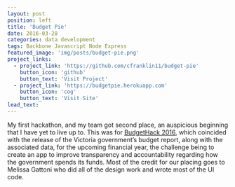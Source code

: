 ```yaml
---
layout: post
position: left
title: 'Budget Pie'
date: 2016-03-28
categories: data development
tags: Backbone Javascript Node Express
featured_image: 'img/posts/budget-pie.png'
project_links:
  - project_link: 'https://github.com/cfranklin11/budget-pie'
    button_icon: 'github'
    button_text: 'Visit Project'
  - project_link: 'https://budgetpie.herokuapp.com'
    button_icon: 'cog'
    button_text: 'Visit Site'
lead_text:
---
```


My first hackathon, and my team got second place, an auspicious beginning that I have yet to live up to. This was for [BudgetHack 2016](https://www.premier.vic.gov.au/victoria-hosts-first-of-a-kind-budget-hack/), which coincided with the release of the Victoria government’s budget report, along with the associated data, for the upcoming financial year, the challenge being to create an app to improve transparency and accountability regarding how the government spends its funds. Most of the credit for our placing goes to Melissa Gattoni who did all of the design work and wrote most of the UI code.